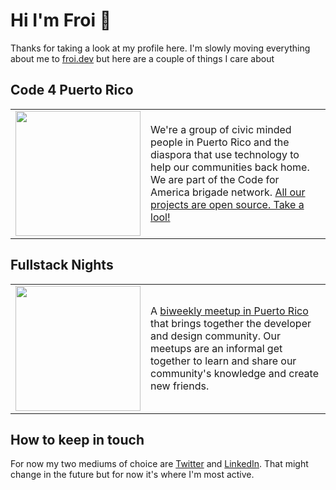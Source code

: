 # Hi I'm Froi :wave:

Thanks for taking a look at my profile here. I'm slowly moving everything about me to [froi.dev](https://froi.dev) but here are a couple of things I care about

## Code 4 Puerto Rico

<table>
  <tr>
    <td><a href="https://code4puertorico.org"><img src="https://avatars0.githubusercontent.com/u/6626422?s=200&v=4" width="200px" /></a></td>
    <td>We're a group of civic minded people in Puerto Rico and the diaspora that use technology to help our communities back home. We are part of the Code for America brigade network. <a href="https://github.com/Code4PuertoRico">All our projects are open source. Take a lool!</a>
    </td>
  </tr>
</table>



## Fullstack Nights

<table>
  <tr>
    <td><a href="https://fullstacknights.com"><img src="https://avatars0.githubusercontent.com/u/16525771?s=200&v=4" width="200px" /></a></td>
    <td>A <a href="https://fullstacknights.com">biweekly meetup in Puerto Rico</a> that brings together the developer and design community. Our meetups are an informal get together to learn and share our community's knowledge and create new friends.
    </td>
  </tr>
</table>

## How to keep in touch

For now my two mediums of choice are [Twitter](https://twitter.com/froidotdev) and [LinkedIn](https://www.linkedin.com/in/froilanirizarry/). That might change in the future but for now it's where I'm most active.

